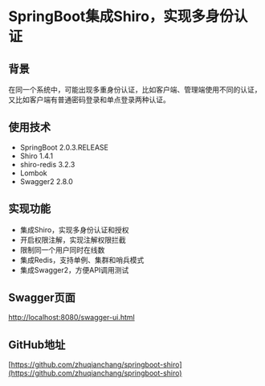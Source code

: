 # SpringBoot集成Shiro，实现多身份认证

## 背景
在同一个系统中，可能出现多重身份认证，比如客户端、管理端使用不同的认证，又比如客户端有普通密码登录和单点登录两种认证。

## 使用技术
* SpringBoot 2.0.3.RELEASE
* Shiro 1.4.1
* shiro-redis 3.2.3
* Lombok
* Swagger2 2.8.0

## 实现功能
* 集成Shiro，实现多身份认证和授权
* 开启权限注解，实现注解权限拦截
* 限制同一个用户同时在线数
* 集成Redis，支持单例、集群和哨兵模式
* 集成Swagger2，方便API调用测试

## Swagger页面
[http://localhost:8080/swagger-ui.html](http://localhost:8080/swagger-ui.html)

## GitHub地址
[https://github.com/zhuqianchang/springboot-shiro](https://github.com/zhuqianchang/springboot-shiro)
